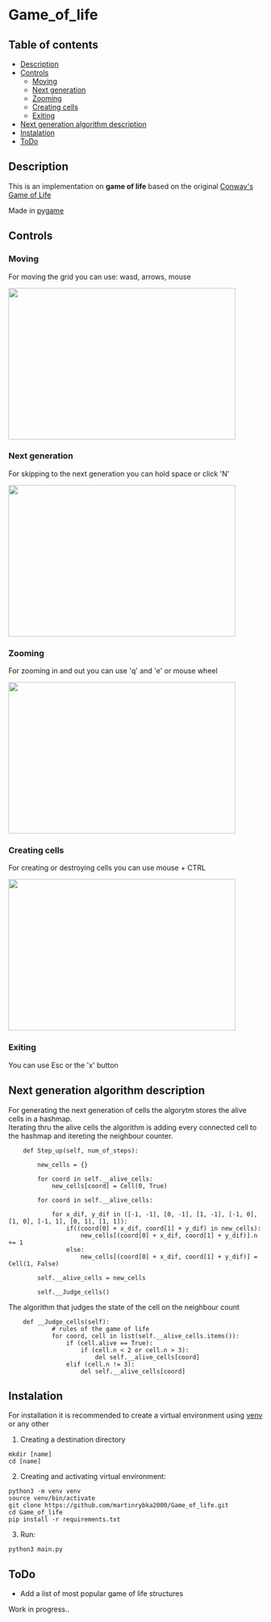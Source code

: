 # Game_of_life

## Table of contents  
  - [Description](#description)
  - [Controls](#controls)
    * [Moving](#moving)
    * [Next generation](#next-generation)
    * [Zooming](#zooming)
    * [Creating cells](#creating-cells)
    * [Exiting](#exiting)
  - [Next generation algorithm description](#next-generation-algorithm-description)
  - [Instalation](#instalation)
  - [ToDo](#todo)

## Description

This is an implementation on **game of life** based on the original [Conway's Game of Life](https://en.wikipedia.org/wiki/Conway%27s_Game_of_Life)

Made in [pygame](https://www.pygame.org/news)

## Controls

### Moving
For moving the grid you can use: wasd, arrows, mouse  
  
<img src="https://user-images.githubusercontent.com/39592198/124986292-c2279b80-e03b-11eb-9624-a09ca65af097.gif" width="450" height="300"/>

### Next generation
For skipping to the next generation you can hold space or click 'N'
  
<img src="https://user-images.githubusercontent.com/39592198/125062648-ebcdda80-e0ae-11eb-9f91-8e3adda1dbe6.gif" width="450" height="300"/>

### Zooming
For zooming in and out you can use 'q' and 'e' or mouse wheel
  
<img src="https://user-images.githubusercontent.com/39592198/125063783-33a13180-e0b0-11eb-8194-4b4f5f32c54e.gif" width="450" height="300"/>

### Creating cells
For creating or destroying cells you can use mouse + CTRL
  
<img src="https://user-images.githubusercontent.com/39592198/125063119-63036e80-e0af-11eb-8e0d-b17103dcee2e.gif" width="450" height="300"/>

### Exiting
You can use Esc or the 'x' button

## Next generation algorithm description
For generating the next generation of cells the algorytm stores the alive cells in a hashmap.  
Iterating thru the alive cells the algorithm is adding every connected cell to the hashmap and itereting the neighbour counter.  

```
    def Step_up(self, num_of_steps):

        new_cells = {}

        for coord in self.__alive_cells:
            new_cells[coord] = Cell(0, True)

        for coord in self.__alive_cells:

            for x_dif, y_dif in ([-1, -1], [0, -1], [1, -1], [-1, 0], [1, 0], [-1, 1], [0, 1], [1, 1]):
                if((coord[0] + x_dif, coord[1] + y_dif) in new_cells):
                    new_cells[(coord[0] + x_dif, coord[1] + y_dif)].n += 1
                else:
                    new_cells[(coord[0] + x_dif, coord[1] + y_dif)] = Cell(1, False)

        self.__alive_cells = new_cells

        self.__Judge_cells()
```
The algorithm that judges the state of the cell on the neighbour count  

```
    def __Judge_cells(self):
            # rules of the game of life
            for coord, cell in list(self.__alive_cells.items()):
                if (cell.alive == True):
                    if (cell.n < 2 or cell.n > 3):
                        del self.__alive_cells[coord]
                elif (cell.n != 3):
                    del self.__alive_cells[coord]
```

## Instalation
For installation it is recommended to create a virtual environment using [venv](https://docs.python.org/3/tutorial/venv.html) or any other  
  
1. Creating a destination directory  
```
mkdir [name]  
cd [name]
```

2. Creating and activating virtual environment: 
```
python3 -m venv venv  
source venv/bin/activate  
git clone https://github.com/martinrybka2000/Game_of_life.git 
cd Game_of_life  
pip install -r requirements.txt
```  

3. Run:  
```
python3 main.py
```

## ToDo
- Add a list of most popular game of life structures

Work in progress..
